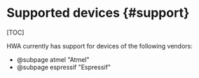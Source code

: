 
Supported devices {#support}
=================

[TOC]

HWA currently has support for devices of the following vendors:

  * @subpage atmel "Atmel"
  * @subpage espressif "Espressif"
